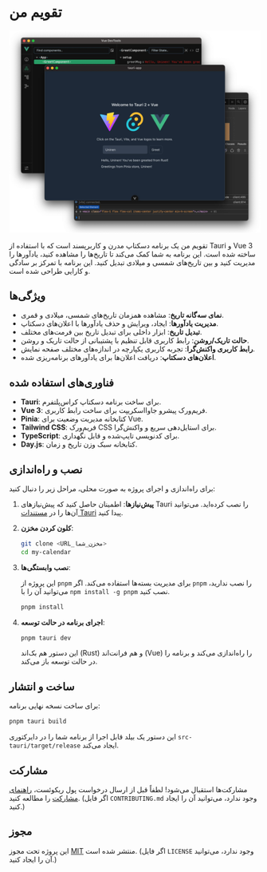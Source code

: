 # تقویم من

![Screenshot](./public/v2_screenshot.webp)

تقویم من یک برنامه دسکتاپ مدرن و کاربرپسند است که با استفاده از Tauri و Vue 3 ساخته شده است. این برنامه به شما کمک می‌کند تا تاریخ‌ها را مشاهده کنید، یادآورها را مدیریت کنید و بین تاریخ‌های شمسی و میلادی تبدیل کنید. این برنامه با تمرکز بر سادگی و کارایی طراحی شده است.

## ویژگی‌ها

- **نمای سه‌گانه تاریخ**: مشاهده همزمان تاریخ‌های شمسی، میلادی و قمری.
- **مدیریت یادآورها**: ایجاد، ویرایش و حذف یادآورها با اعلان‌های دسکتاپ.
- **تبدیل تاریخ**: ابزار داخلی برای تبدیل تاریخ بین فرمت‌های مختلف.
- **حالت تاریک/روشن**: رابط کاربری قابل تنظیم با پشتیبانی از حالت تاریک و روشن.
- **رابط کاربری واکنش‌گرا**: تجربه کاربری یکپارچه در اندازه‌های مختلف صفحه نمایش.
- **اعلان‌های دسکتاپ**: دریافت اعلان‌ها برای یادآورهای برنامه‌ریزی شده.

## فناوری‌های استفاده شده

- **Tauri**: برای ساخت برنامه دسکتاپ کراس‌پلتفرم.
- **Vue 3**: فریم‌ورک پیشرو جاوااسکریپت برای ساخت رابط کاربری.
- **Pinia**: کتابخانه مدیریت وضعیت برای Vue.
- **Tailwind CSS**: فریم‌ورک CSS برای استایل‌دهی سریع و واکنش‌گرا.
- **TypeScript**: برای کدنویسی تایپ‌شده و قابل نگهداری.
- **Day.js**: کتابخانه سبک وزن تاریخ و زمان.

## نصب و راه‌اندازی

برای راه‌اندازی و اجرای پروژه به صورت محلی، مراحل زیر را دنبال کنید:

1.  **پیش‌نیازها**: اطمینان حاصل کنید که پیش‌نیازهای Tauri را نصب کرده‌اید. می‌توانید آن‌ها را در [مستندات Tauri](https://tauri.app/v1/guides/getting-started/prerequisites) پیدا کنید.

2.  **کلون کردن مخزن**:

    ```bash
    git clone <URL_مخزن_شما>
    cd my-calendar
    ```

3.  **نصب وابستگی‌ها**:

    این پروژه از `pnpm` برای مدیریت بسته‌ها استفاده می‌کند. اگر `pnpm` را نصب ندارید، می‌توانید آن را با `npm install -g pnpm` نصب کنید.

    ```bash
    pnpm install
    ```

4.  **اجرای برنامه در حالت توسعه**:

    ```bash
    pnpm tauri dev
    ```

    این دستور هم بک‌اند (Rust) و هم فرانت‌اند (Vue) را راه‌اندازی می‌کند و برنامه را در حالت توسعه باز می‌کند.

## ساخت و انتشار

برای ساخت نسخه نهایی برنامه:

```bash
pnpm tauri build
```

این دستور یک بیلد قابل اجرا از برنامه شما را در دایرکتوری `src-tauri/target/release` ایجاد می‌کند.

## مشارکت

مشارکت‌ها استقبال می‌شود! لطفاً قبل از ارسال درخواست پول ریکوئست، [راهنمای مشارکت](CONTRIBUTING.md) را مطالعه کنید. (اگر فایل `CONTRIBUTING.md` وجود ندارد، می‌توانید آن را ایجاد کنید.)

## مجوز

این پروژه تحت مجوز [MIT](LICENSE) منتشر شده است. (اگر فایل `LICENSE` وجود ندارد، می‌توانید آن را ایجاد کنید.)
